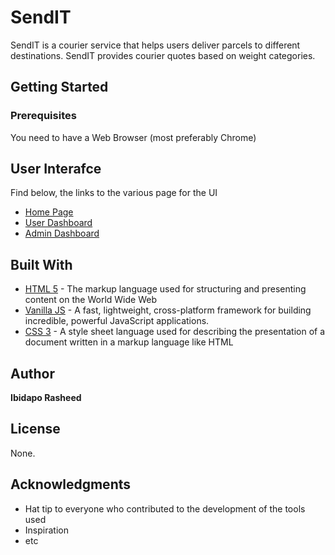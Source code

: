 # SendIT
SendIT is a courier service that helps users deliver parcels to different destinations. SendIT provides courier quotes based on weight categories.


## Getting Started

### Prerequisites

You need to have a Web Browser (most preferably Chrome)


## User Interafce

Find below, the links to the various page for the UI

* [Home Page](https://ibidapo.github.io/send-it/UI/)
* [User Dashboard](https://ibidapo.github.io/send-it/UI/user.html)
* [Admin Dashboard](https://ibidapo.github.io/send-it/UI/admin.html)


## Built With

* [HTML 5](https://www.w3.org/TR/html52/) - The markup language used for structuring and presenting content on the World Wide Web
* [Vanilla JS](http://vanilla-js.com/) - A fast, lightweight, cross-platform framework for building incredible, powerful JavaScript applications.
* [CSS 3](https://www.w3.org/standards/techs/css) - A style sheet language used for describing the presentation of a document written in a markup language like HTML


## Author

**Ibidapo Rasheed** 

## License

None.

## Acknowledgments

* Hat tip to everyone who contributed to the development of the tools used
* Inspiration
* etc
